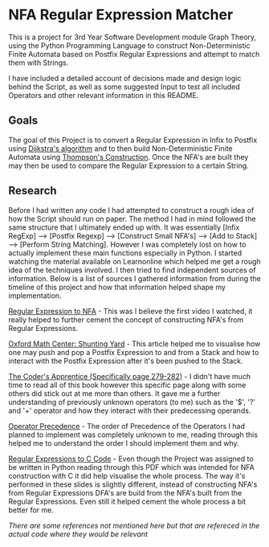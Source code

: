 # NFA Regular Expression Matcher
This is a project for 3rd Year Software Development module Graph Theory, using the Python Programming Language to construct Non-Deterministic Finite Automata based on Postfix Regular Expressions and attempt to match them with Strings.

I have included a detailed account of decisions made and design logic behind the Script, as well as some suggested Input to test all included Operators and other relevant information in this README.

## Goals 
The goal of this Project is to convert a Regular Expression in Infix to Postfix using [Dijkstra's algorithm](https://en.wikipedia.org/wiki/Dijkstra%27s_algorithm) and to then build Non-Deterministic Finite Automata using [Thompson's Construction](https://en.wikipedia.org/wiki/Thompson%27s_construction). Once the NFA's are built they may then be used to compare the Regular Expression to a certain String.

## Research
Before I had written any code I had attempted to construct a rough idea of how the Script should run on paper. The method I had in mind followed the same structure that I ultimately ended up with. It was essentially [Infix RegExp] --> [Postfix Regexp] --> [Construct Small NFA's] --> [Add to Stack] --> [Perform String Matching]. However I was completely lost on how to actually implement these main functions especially in Python. I started watching the material available on Learnonline which helped me get a rough idea of the techniques involved. I then tried to find independent sources of information. Below is a list of sources I gathered information from during the timeline of this project and how that information helped shape my implementation. 

[Regular Expression to NFA](https://www.youtube.com/watch?v=RYNN-tb9WxI) - This was I believe the first video I watched, it really helped to further cement the concept of constructing NFA's from Regular Expressions.

[Oxford Math Center: Shunting Yard](http://www.oxfordmathcenter.com/drupal7/node/628) - This article helped me to visualise how one may push and pop a Postfix Expression to and from a Stack and how to interact with the Postfix Expression after it's been pushed to the Stack.

[The Coder's Apprentice (Specifically page 279-282)](http://spronck.net/pythonbook/pythonbook.pdf) - I didn't have much time to read all of this book however this specific page along with some others did stick out at me more than others. It gave me a further understanding of previously unknown operators (to me) such as the '$', '?' and '+' operator and how they interact with their predecessing operands.

[Operator Precedence](https://www.boost.org/doc/libs/1_56_0/libs/regex/doc/html/boost_regex/syntax/basic_extended.html#boost_regex.syntax.basic_extended.operator_precedence) - The order of Precedence of the Operators I had planned to implement was completely unknown to me, reading through this helped me to understand the order I should implement them and why.

[Regular Expressions to C Code](https://www.cs.york.ac.uk/fp/lsa/lectures/REToC.pdf) - Even though the Project was assigned to be written in Python reading through this PDF which was intended for NFA construction with C it did help visualise the whole process. The way it's performed in these slides is slightly different, instead of constructing NFA's from Regular Expressions DFA's are build from the NFA's built from the Regular Expressions. Even still it helped cement the whole process a bit better for me.

_There are some references not mentioned here but that are refereced in the actual code where they would be relevant_